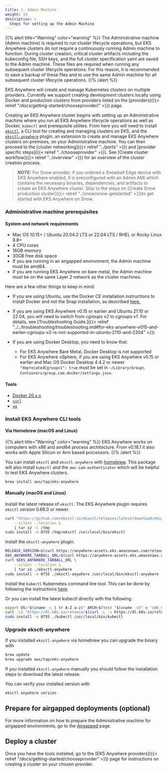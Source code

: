 ```yaml
---
title: 1. Admin Machine
weight: 10
description: >
  Steps for setting up the Admin Machine
---
```


{{% alert title="Warning" color="warning" %}}
The Administrative machine (Admin machine) is required to run cluster lifecycle operations, but EKS Anywhere clusters do not require a continuously running Admin machine to function. During cluster creation, critical cluster artifacts including the kubeconfig file, SSH keys, and the full cluster specification yaml are saved to the Admin machine. These files are required when running any subsequent cluster lifecycle operations. For this reason, it is recommended to save a backup of these files and to use the same Admin machine for all subsequent cluster lifecycle operations.
{{% /alert %}}

EKS Anywhere will create and manage Kubernetes clusters on multiple providers.
Currently we support creating development clusters locally using Docker and production clusters from providers listed on the [providers]({{< relref "/docs/getting-started/chooseprovider/" >}}) page.

Creating an EKS Anywhere cluster begins with setting up an Administrative machine where you run all EKS Anywhere lifecycle operations as well as Docker, `kubectl` and prerequisite utilites.
From here you will need to install [`eksctl`](https://eksctl.io), a CLI tool for creating and managing clusters on EKS, and the [`eksctl-anywhere`](/docs/reference/eksctl/anywhere/) plugin, an extension to create and manage EKS Anywhere clusters on-premises, on your Administrative machine.
You can then proceed to the [cluster networking]({{< relref "../ports" >}}) and [provider specific steps]({{< relref "../chooseprovider" >}}). 
See [Create cluster workflow]({{< relref "../overview" >}}) for an overview of the cluster creation process.

>**_NOTE:_** For Snow provider, if you ordered a Snowball Edge device with EKS Anywhere enabled, it is preconfigured with an Admin AMI which contains the necessary binaries, dependencies, and artifacts to create an EKS Anywhere cluster. Skip to the steps on [Create Snow production cluster]({{< relref "../snow/snow-getstarted" >}})to get started with EKS Anywhere on Snow.

### Administrative machine prerequisites

#### System and network requirements
- Mac OS 10.15+ / Ubuntu 20.04.2 LTS or 22.04 LTS / RHEL or Rocky Linux 8.8+
- 4 CPU cores
- 16GB memory
- 30GB free disk space
- If you are running in an airgapped environment, the Admin machine must be amd64.
- If you are running EKS Anywhere on bare metal, the Admin machine must be on the same Layer 2 network as the cluster machines.

Here are a few other things to keep in mind:

* If you are using Ubuntu, use the Docker CE installation instructions to install Docker and not the Snap installation, as described [here.](https://docs.docker.com/engine/install/ubuntu/)

* If you are using EKS Anywhere v0.15 or earlier and Ubuntu 21.10 or 22.04, you will need to switch from _cgroups v2_ to _cgroups v1_. For details, see [Troubleshooting Guide.]({{< relref "../../troubleshooting/troubleshooting.md#for-eks-anywhere-v015-and-earlier-cgroups-v2-is-not-supported-in-ubuntu-2110-and-2204" >}})

* If you are using Docker Desktop, you need to know that:

  * For EKS Anywhere Bare Metal, Docker Desktop is not supported
  * For EKS Anywhere vSphere, if you are using EKS Anywhere v0.15 or earlier and Mac OS Docker Desktop 4.4.2 or newer `"deprecatedCgroupv1": true` must be set in `~/Library/Group\ Containers/group.com.docker/settings.json`.

#### Tools
- [Docker 20.x.x](https://docs.docker.com/engine/install/)
- [`curl`](https://everything.curl.dev/get)
- [`yq`](https://github.com/mikefarah/yq/#install)

### Install EKS Anywhere CLI tools

#### Via Homebrew (macOS and Linux)

{{% alert title="Warning" color="warning" %}}
EKS Anywhere works on computers with x86 and amd64 process architecture.
From v0.18.1 it also works with Apple Silicon or Arm based processors.
{{% /alert %}}

You can install `eksctl` and `eksctl-anywhere` with [homebrew](http://brew.sh/).
This package will also install `kubectl` and the `aws-iam-authenticator` which will be helpful to test EKS Anywhere clusters.

```bash
brew install aws/tap/eks-anywhere
```

#### Manually (macOS and Linux)

Install the latest release of `eksctl`.
The EKS Anywhere plugin requires `eksctl` version 0.66.0 or newer.

```bash
curl "https://github.com/eksctl-io/eksctl/releases/latest/download/eksctl_$(uname -s)_amd64.tar.gz" \
    --silent --location \
    | tar xz -C /tmp
sudo install -m 0755 /tmp/eksctl /usr/local/bin/eksctl
```

Install the `eksctl-anywhere` plugin.

```bash
RELEASE_VERSION=$(curl https://anywhere-assets.eks.amazonaws.com/releases/eks-a/manifest.yaml --silent --location | yq ".spec.latestVersion")
EKS_ANYWHERE_TARBALL_URL=$(curl https://anywhere-assets.eks.amazonaws.com/releases/eks-a/manifest.yaml --silent --location | yq ".spec.releases[] | select(.version==\"$RELEASE_VERSION\").eksABinary.$(uname -s | tr A-Z a-z).uri")
curl $EKS_ANYWHERE_TARBALL_URL \
    --silent --location \
    | tar xz ./eksctl-anywhere
sudo install -m 0755 ./eksctl-anywhere /usr/local/bin/eksctl-anywhere
```

Install the `kubectl` Kubernetes command line tool.
This can be done by following the instructions [here](https://kubernetes.io/docs/tasks/tools/#kubectl).

Or you can install the latest kubectl directly with the following.

```bash
export OS="$(uname -s | tr A-Z a-z)" ARCH=$(test "$(uname -m)" = 'x86_64' && echo 'amd64' || echo 'arm64')
curl -LO "https://dl.k8s.io/release/$(curl -L -s https://dl.k8s.io/release/stable.txt)/bin/${OS}/${ARCH}/kubectl"
sudo install -m 0755 ./kubectl /usr/local/bin/kubectl
```

### Upgrade eksctl-anywhere

If you installed `eksctl-anywhere` via homebrew you can upgrade the binary with

```bash
brew update
brew upgrade aws/tap/eks-anywhere
```

If you installed `eksctl-anywhere` manually you should follow the installation steps to download the latest release.

You can verify your installed version with

```bash
eksctl anywhere version
```

## Prepare for airgapped deployments (optional)

For more information on how to prepare the Administrative machine for airgapped environments, go to the [Airgapped](/docs/getting-started/airgapped/) page. 

## Deploy a cluster

Once you have the tools installed, go to the [EKS Anywhere providers]({{< relref "/docs/getting-started/chooseprovider" >}}) page for instructions on creating a cluster on your chosen provider.

